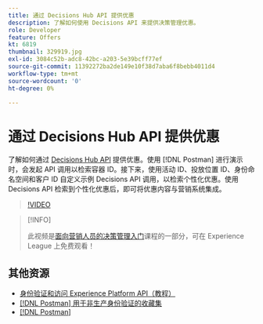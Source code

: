 ```yaml
---
title: 通过 Decisions Hub API 提供优惠
description: 了解如何使用 Decisions API 来提供决策管理优惠。
role: Developer
feature: Offers
kt: 6819
thumbnail: 329919.jpg
exl-id: 3084c52b-adc8-42bc-a203-5e39bcff77ef
source-git-commit: 11392272ba2de149e10f38d7aba6f8bebb4011d4
workflow-type: tm+mt
source-wordcount: '0'
ht-degree: 0%

---
```



# 通过 Decisions Hub API 提供优惠

了解如何通过 [Decisions Hub API](https://experienceleague.adobe.com/docs/journey-optimizer/using/offer-decisioniong/api-reference/offer-delivery/deliver-offers.html?lang=zh-Hans) 提供优惠。使用 [!DNL Postman] 进行演示时，会发起 API 调用以检索容器 ID。接下来，使用活动 ID、投放位置 ID、身份命名空间和客户 ID 自定义示例 Decisions API 调用，以检索个性化优惠。使用 Decisions API 检索到个性化优惠后，即可将优惠内容与营销系统集成。

>[!VIDEO](https://video.tv.adobe.com/v/329919?quality=12&learn=on)

>[!INFO]
>
> 此视频是[面向营销人员的决策管理入门](https://experienceleague.adobe.com/?recommended=ExperiencePlatform-U-1-2020.1.offerdecisioning)课程的一部分，可在 Experience League 上免费观看！

## 其他资源

* [身份验证和访问 Experience Platform API（教程）](https://experienceleague.adobe.com/docs/platform-learn/tutorials/platform-api-authentication.html?lang=zh-Hans)
* [[!DNL Postman] 用于非生产身份验证的收藏集](https://github.com/adobe/experience-platform-postman-samples/tree/master/apis/ims)
* [[!DNL Postman]](https://www.postman.com/)
